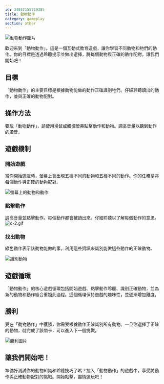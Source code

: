 ```yaml
---
id: 34882155519385
title: 動物動作
category: gameplay
section: other
---
```

![動物動作圖片](https://help.studycat.com/hc/article_attachments/34882188453017)

歡迎來到「動物動作」，這是一個互動式教育遊戲，讓你學習不同動物和牠們的動作。你的目標是透過聆聽提示並做出選擇，將每個動物與正確的動作配對。讓我們開始吧！

目標
---------

「動物動作」的主要目標是根據動物能做的動作正確識別牠們。仔細聆聽讀出的動作，並與正確的動物配對。

操作方法
--------

要玩「動物動作」，請使用滑鼠或觸控螢幕點擊動作和動物。調高音量以聽到動作的讀音。

遊戲機制
------------------

### 開始遊戲

當你開始遊戲時，螢幕上會出現五種不同的動物和五種不同的動作。你的任務是將每個動作與正確的動物配對。

![螢幕上的動物和動作](https://help.studycat.com/hc/article_attachments/34882188453017)

### 點擊動作

調高音量並點擊動作。每個動作都會被讀出來。仔細聆聽以了解每個動作的意思。![c-2.gif](https://help.studycat.com/hc/article_attachments/35127586834841)

### 找出動物

綠色動作表示該動物能做的事。利用這些資訊來識別能做這些動作的正確動物。

![識別動物](https://help.studycat.com/hc/article_attachments/34882188459545)

遊戲循環
-------------

「動物動作」的核心遊戲循環包括開始遊戲、點擊動作聆聽、識別正確動物，並為新的動物和動作組合重複此過程。這個循環保持遊戲的趣味性，並逐漸增加難度。

勝利
-------

要在「動物動作」中獲勝，你需要根據動作正確識別所有動物。一旦你選擇了正確的動物，就完成了該關卡，可以進入下一個挑戰。

![勝利圖片](https://help.studycat.com/hc/article_attachments/34882155516441)

讓我們開始吧！
-----------

準備好測試你的動物知識和聆聽技巧了嗎？投入「動物動作」的遊戲中，享受將動作與正確動物配對的挑戰。開始點擊，盡情遊玩吧！

